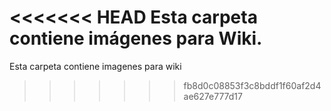 <<<<<<< HEAD
Esta carpeta contiene imágenes para Wiki.
=======
Esta carpeta contiene imagenes para wiki
>>>>>>> fb8d0c08853f3c8bddf1f60af2d4ae627e777d17

